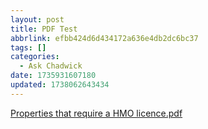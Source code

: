 ```yaml
---
layout: post
title: PDF Test
abbrlink: efbb424d6d434172a636e4db2dc6bc37
tags: []
categories:
  - Ask Chadwick
date: 1735931607180
updated: 1738062643434
---
```


[Properties that require a HMO licence.pdf](/resources/a2af9be601b847cfb46c6fae135327ec.pdf)

